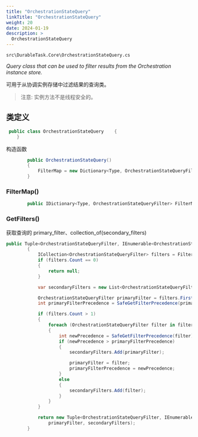 ```yaml
---
title: "OrchestrationStateQuery"
linkTitle: "OrchestrationStateQuery"
weight: 20
date: 2024-01-19
description: >
  OrchestrationStateQuery
---
```


`src\DurableTask.Core\OrchestrationStateQuery.cs`

*Query class that can be used to filter results from the Orchestration instance store.*

可用于从协调实例存储中过滤结果的查询类。

> 注意: 实例方法不是线程安全的。

## 类定义



```c#
 public class OrchestrationStateQuery    {
    }
```

构造函数

```c#
        public OrchestrationStateQuery()
        {
            FilterMap = new Dictionary<Type, OrchestrationStateQueryFilter>();
        }
```



### FilterMap()



```c#
        public IDictionary<Type, OrchestrationStateQueryFilter> FilterMap { get; private set; }
```



### GetFilters()

获取查询的 primary_filter、collection_of(secondary_filters)

```c#
public Tuple<OrchestrationStateQueryFilter, IEnumerable<OrchestrationStateQueryFilter>> GetFilters()
        {
            ICollection<OrchestrationStateQueryFilter> filters = FilterMap.Values;
            if (filters.Count == 0)
            {
                return null;
            }

            var secondaryFilters = new List<OrchestrationStateQueryFilter>();

            OrchestrationStateQueryFilter primaryFilter = filters.First();
            int primaryFilterPrecedence = SafeGetFilterPrecedence(primaryFilter);

            if (filters.Count > 1)
            {
                foreach (OrchestrationStateQueryFilter filter in filters)
                {
                    int newPrecedence = SafeGetFilterPrecedence(filter);
                    if (newPrecedence > primaryFilterPrecedence)
                    {
                        secondaryFilters.Add(primaryFilter);

                        primaryFilter = filter;
                        primaryFilterPrecedence = newPrecedence;
                    }
                    else
                    {
                        secondaryFilters.Add(filter);
                    }
                }
            }

            return new Tuple<OrchestrationStateQueryFilter, IEnumerable<OrchestrationStateQueryFilter>>(
                primaryFilter, secondaryFilters);
        }
```

